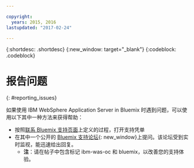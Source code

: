 ```yaml
---

copyright:
  years: 2015, 2016
lastupdated: "2017-02-24"

---
```


{:shortdesc: .shortdesc}
{:new_window: target="_blank"}
{:codeblock: .codeblock}

# 报告问题
{: #reporting_issues}

如果使用 IBM WebSphere Application Server in Bluemix 时遇到问题，可以使用以下其中一种方法来获得帮助：

* 按照[联系 Bluemix 支持页面](/docs/support/index.html#contacting-support)上定义的过程，打开支持凭单
* 在其中一个公开的 [Bluemix 支持论坛](https://developer.ibm.com/bluemix/support/){: new_window}上提问。该论坛受到实时监视，能迅速给出回复。
  * **注**：请在帖子中包含标记 ibm-was-oc 和 bluemix，以改善您的支持体验。
